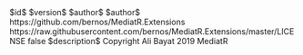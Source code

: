 <?xml version="1.0" encoding="utf-8"?>
<package xmlns="http://schemas.microsoft.com/packaging/2010/07/nuspec.xsd">
    <metadata>
    <id>$id$</id>
    <version>$version$</version>
    <title>$title$</title>
    <authors>$author$</authors>
    <owners>$author$</owners>
    <projectUrl>https://github.com/bernos/MediatR.Extensions</projectUrl>
    <licenseUrl>https://raw.githubusercontent.com/bernos/MediatR.Extensions/master/LICENSE</licenseUrl>
    <requireLicenseAcceptance>false</requireLicenseAcceptance>
    <description>$description$</description>
    <copyright>Copyright Ali Bayat 2019</copyright>
    <tags>MediatR</tags>
    </metadata>
</package>

  <PropertyGroup>

  </PropertyGroup>